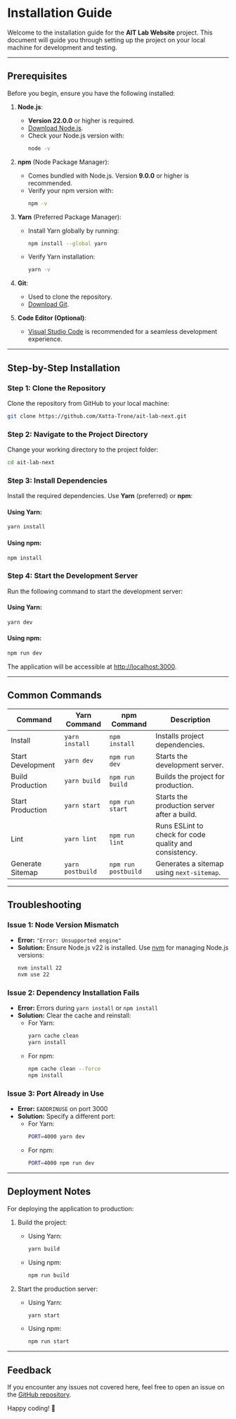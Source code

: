 # **Installation Guide**

Welcome to the installation guide for the **AIT Lab Website** project. This document will guide you through setting up the project on your local machine for development and testing.

---

## **Prerequisites**

Before you begin, ensure you have the following installed:

1. **Node.js**:

   - **Version 22.0.0** or higher is required.
   - [Download Node.js](https://nodejs.org/).
   - Check your Node.js version with:
     ```bash
     node -v
     ```

2. **npm** (Node Package Manager):

   - Comes bundled with Node.js. Version **9.0.0** or higher is recommended.
   - Verify your npm version with:
     ```bash
     npm -v
     ```

3. **Yarn** (Preferred Package Manager):

   - Install Yarn globally by running:
     ```bash
     npm install --global yarn
     ```
   - Verify Yarn installation:
     ```bash
     yarn -v
     ```

4. **Git**:

   - Used to clone the repository.
   - [Download Git](https://git-scm.com/).

5. **Code Editor (Optional)**:
   - [Visual Studio Code](https://code.visualstudio.com/) is recommended for a seamless development experience.

---

## **Step-by-Step Installation**

### Step 1: Clone the Repository

Clone the repository from GitHub to your local machine:

```bash
git clone https://github.com/Xatta-Trone/ait-lab-next.git
```

### Step 2: Navigate to the Project Directory

Change your working directory to the project folder:

```bash
cd ait-lab-next
```

### Step 3: Install Dependencies

Install the required dependencies. Use **Yarn** (preferred) or **npm**:

#### Using Yarn:

```bash
yarn install
```

#### Using npm:

```bash
npm install
```

### Step 4: Start the Development Server

Run the following command to start the development server:

#### Using Yarn:

```bash
yarn dev
```

#### Using npm:

```bash
npm run dev
```

The application will be accessible at [http://localhost:3000](http://localhost:3000).

---

## **Common Commands**

| Command           | Yarn Command     | npm Command         | Description                                            |
| ----------------- | ---------------- | ------------------- | ------------------------------------------------------ |
| Install           | `yarn install`   | `npm install`       | Installs project dependencies.                         |
| Start Development | `yarn dev`       | `npm run dev`       | Starts the development server.                         |
| Build Production  | `yarn build`     | `npm run build`     | Builds the project for production.                     |
| Start Production  | `yarn start`     | `npm run start`     | Starts the production server after a build.            |
| Lint              | `yarn lint`      | `npm run lint`      | Runs ESLint to check for code quality and consistency. |
| Generate Sitemap  | `yarn postbuild` | `npm run postbuild` | Generates a sitemap using `next-sitemap`.              |

---

## **Troubleshooting**

### Issue 1: Node Version Mismatch

- **Error:** `"Error: Unsupported engine"`
- **Solution:** Ensure Node.js v22 is installed. Use [nvm](https://github.com/nvm-sh/nvm) for managing Node.js versions:
  ```bash
  nvm install 22
  nvm use 22
  ```

### Issue 2: Dependency Installation Fails

- **Error:** Errors during `yarn install` or `npm install`
- **Solution:** Clear the cache and reinstall:
  - For Yarn:
    ```bash
    yarn cache clean
    yarn install
    ```
  - For npm:
    ```bash
    npm cache clean --force
    npm install
    ```

### Issue 3: Port Already in Use

- **Error:** `EADDRINUSE` on port 3000
- **Solution:** Specify a different port:
  - For Yarn:
    ```bash
    PORT=4000 yarn dev
    ```
  - For npm:
    ```bash
    PORT=4000 npm run dev
    ```

---

## **Deployment Notes**

For deploying the application to production:

1. Build the project:

   - Using Yarn:
     ```bash
     yarn build
     ```
   - Using npm:
     ```bash
     npm run build
     ```

2. Start the production server:
   - Using Yarn:
     ```bash
     yarn start
     ```
   - Using npm:
     ```bash
     npm run start
     ```

---

## **Feedback**

If you encounter any issues not covered here, feel free to open an issue on the [GitHub repository](https://github.com/Xatta-Trone/ait-lab-next/issues).

Happy coding! 🚀
